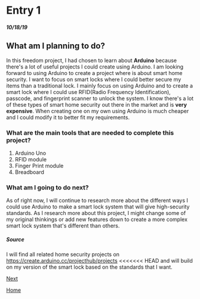 # Entry 1
##### 10/18/19

## What am I planning to do?

In this freedom project, I had chosen to learn about **Arduino** because there's a lot of useful projects I could create using Arduino.
I am looking forward to using Arduino to create a project where is about smart home security. I want to focus on smart locks
where I could better secure my items than a traditional lock. I mainly focus on using Arduino and to create a smart lock
where I could use RFID(Radio Frequency Identification), passcode, and fingerprint scanner to unlock the system. I know there's a lot
of these types of smart home security out there in the market and is **very expensive**. When creating one on my own using 
Arduino is much cheaper and I could modify it to better fit my requirements. 

### What are the main tools that are needed to complete this project?
1. Arduino Uno
2. RFID module
3. Finger Print module
4. Breadboard

### What am I going to do next?
As of right now, I will continue to research more about the different ways I could use Arduino to make a smart lock
system that will give high-security standards. As I research more about this project, I might change some of my original
thinkings or add new features down to create a more complex smart lock system that's different than others.
##### Source
I will find all related home security projects on https://create.arduino.cc/projecthub/projects
<<<<<<< HEAD
and will build on my version of the smart lock based on the standards that I want. 






[Next](entry02.md)

[Home](../README.md)
